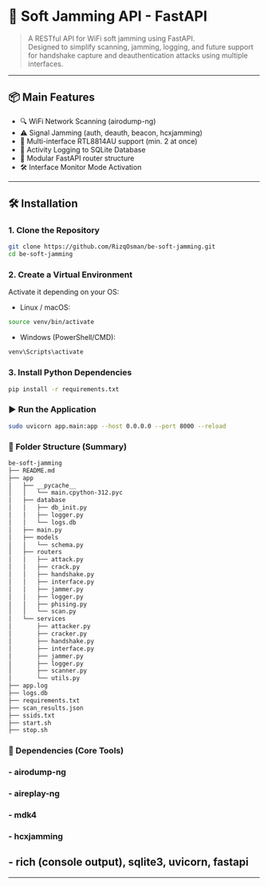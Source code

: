 # 📡 Soft Jamming API - FastAPI

> A RESTful API for WiFi soft jamming using FastAPI.  
> Designed to simplify scanning, jamming, logging, and future support for handshake capture and deauthentication attacks using multiple interfaces.

---

## 📦 Main Features

- 🔍 WiFi Network Scanning (airodump-ng)
- ⚠️ Signal Jamming (auth, deauth, beacon, hcxjamming)
- 🧠 Multi-interface RTL8814AU support (min. 2 at once)
- 📑 Activity Logging to SQLite Database
- 📂 Modular FastAPI router structure
- 🛠 Interface Monitor Mode Activation

---

## 🛠 Installation

### 1. Clone the Repository

```bash
git clone https://github.com/RizqOsman/be-soft-jamming.git 
cd be-soft-jamming
```

### 2. Create a Virtual Environment
Activate it depending on your OS:

- Linux / macOS:
```bash
source venv/bin/activate
```

- Windows (PowerShell/CMD):
```bash
venv\Scripts\activate
```

### 3. Install Python Dependencies
```bash
pip install -r requirements.txt
```

### ▶ Run the Application
```bash
sudo uvicorn app.main:app --host 0.0.0.0 --port 8000 --reload
```

### 🔀 Folder Structure (Summary)
```bash
be-soft-jamming
├── README.md
├── app
│   ├── __pycache__
│   │   └── main.cpython-312.pyc
│   ├── database
│   │   ├── db_init.py
│   │   ├── logger.py
│   │   └── logs.db
│   ├── main.py
│   ├── models
│   │   └── schema.py
│   ├── routers
│   │   ├── attack.py
│   │   ├── crack.py
│   │   ├── handshake.py
│   │   ├── interface.py
│   │   ├── jammer.py
│   │   ├── logger.py
│   │   ├── phising.py
│   │   └── scan.py
│   └── services
│       ├── attacker.py
│       ├── cracker.py
│       ├── handshake.py
│       ├── interface.py
│       ├── jammer.py
│       ├── logger.py
│       ├── scanner.py
│       └── utils.py
├── app.log
├── logs.db
├── requirements.txt
├── scan_results.json
├── ssids.txt
├── start.sh
├── stop.sh
```

### 🧪 Dependencies (Core Tools)
### - airodump-ng

### - aireplay-ng

### - mdk4

### - hcxjamming

## - rich (console output), sqlite3, uvicorn, fastapi
---
